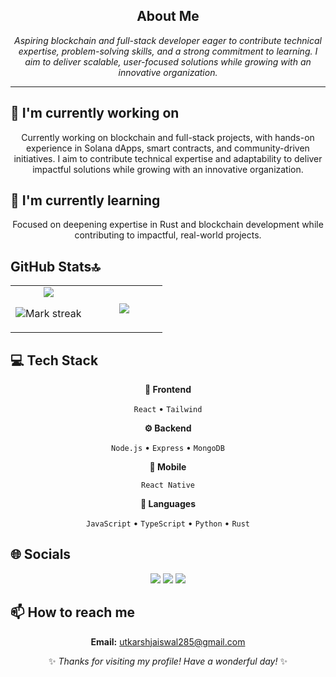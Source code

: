 <div align="center">

## About Me

<p><em>Aspiring blockchain and full-stack developer eager to contribute technical expertise, problem-solving skills, and a strong commitment to learning. I aim to deliver scalable, user-focused solutions while growing with an innovative organization.</em></p>

<hr>

</div>

## 🔭 I'm currently working on

<div align="center"><p>Currently working on blockchain and full-stack projects, with hands-on experience in Solana dApps, smart contracts, and community-driven initiatives. I aim to contribute technical expertise and adaptability to deliver impactful solutions while growing with an innovative organization.</p></div>

## 🌱 I'm currently learning

<div align="center"><p>Focused on deepening expertise in Rust and blockchain development while contributing to impactful, real-world projects.</p></div>

## GitHub Stats🔝

<table><tbody><tr border="none"><td width="50%" align="center">
<img align="center" src="https://readme-stats-fork-mauve.vercel.app/api/?username=zyaxxy&theme=dark&show_icons=true&count_private=true">

<img alt="Mark streak" src="https://github-readme-streak-stats-five-roan.vercel.app?user=zyaxxy&theme=dark"></td><td width="50%" align="center">
<img align="center" src="https://readme-stats-fork-mauve.vercel.app/api/top-langs/?username=zyaxxy&theme=dark&hide_border=false&no-bg=true&no-frame=true&langs_count=6"></td></tr></tbody></table>


## 💻 Tech Stack

<div align="center">

**🎨 Frontend**

`React` • `Tailwind`

**⚙️ Backend**

`Node.js` • `Express` • `MongoDB`

**📱 Mobile**

`React Native`

**💬 Languages**

`JavaScript` • `TypeScript` • `Python` • `Rust`

</div>

## 🌐 Socials

<div align="center">

<a href="https://github.com/Zyaxxy"><img src="https://img.shields.io/badge/github-%23121011.svg?style=for-the-badge&logo=github&logoColor=white"></a> <a href="https://www.linkedin.com/in/utkarsh-jaiswal-6170b5258/"><img src="https://img.shields.io/badge/linkedin-%230077B5.svg?style=for-the-badge&logo=linkedin&logoColor=white"></a> <a href="https://x.com/Utkxrsh_Jaiswal"><img src="https://img.shields.io/badge/Twitter-%231DA1F2.svg?style=for-the-badge&logo=Twitter&logoColor=white"></a> 

</div>

## 📫 How to reach me

<div align="center">

**Email:** utkarshjaiswal285@gmail.com

</div>

<div align="center">

✨ *Thanks for visiting my profile! Have a wonderful day!* ✨

</div>
